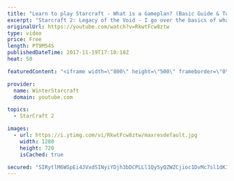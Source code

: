 ```yaml
---
title: "Learn to play Starcraft - What is a Gameplan? (Basic Guide & Tutorial)"
excerpt: "Starcraft 2: Legacy of the Void - I go over the basics of what a gameplan in starcraft 2 is and how to put one together.  Note this is not a guide on WHAT gameplan you should be using as each race!"
originalUrl: https://youtube.com/watch?v=RkwtFcw8ztw
type: video
price: Free
length: PT9M54S
publishedDateTime: 2017-11-19T17:10:18Z
heat: 50

featuredContent: "<iframe width=\"800\" height=\"500\" frameborder=\"0\" src=\"https://www.youtube.com/embed/RkwtFcw8ztw\" allow=\"accelerometer; autoplay; encrypted-media; gyroscope; picture-in-picture\" allowfullscreen></iframe>"

provider:
  name: WinterStarcraft
  domain: youtube.com

topics:
  - StarCraft 2

images:
  - url: https://i.ytimg.com/vi/RkwtFcw8ztw/maxresdefault.jpg
    width: 1280
    height: 720
    isCached: true

secured: "SIRytlM6WSpEi4JVxdSINyiYDjh3bDCPLLl1Qy5yQZWZCjioc1DvMc7sl1dKI1FtIDxaXhBYfEbhbczEFpsgxPKTlOxhZk/FnoEeitDBGjNkwaN4+aIH7twdTzumUJeMzcn7ujV9xetAnOvKqIyIraaUX9528eMfizBjks16d/pgtDiqtFfS06YsCHVL00TMAjBhGefZv7Ztj+fP1VaeYqRlmVrm8w9NguwJ4haKgZqYkBP/WclNZnNQKKOQB6aWu/Cac6owPnqKn0ZKH5IE9Llii+FNggQRKPxB+i89YB2IPIyX4Y1A5aXrSveZRUooQLpLzYkjUQpn5OPGE4YkmrIhjYnrVOHcl/1nNgPO5Jl5wC2+nnkjuQuTWyb+eR9sNT8+GPVn6ir+0fsKpo0WNDlwWIGNICpgIdrtr9uxB/I=;AyLgA1sNt7JGs/X7aUcLew=="
---
```


